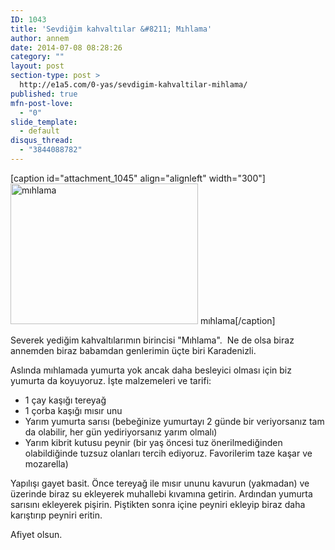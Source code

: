 ```yaml
---
ID: 1043
title: 'Sevdiğim kahvaltılar &#8211; Mıhlama'
author: annem
date: 2014-07-08 08:28:26
category: ""
layout: post
section-type: post >
  http://e1a5.com/0-yas/sevdigim-kahvaltilar-mihlama/
published: true
mfn-post-love:
  - "0"
slide_template:
  - default
disqus_thread:
  - "3844088782"
---
```

[caption id="attachment_1045" align="alignleft" width="300"]<a href="http://e1a5.com/wp-content/uploads/2014/07/mıhlama.jpg"><img class="wp-image-1045 size-medium" src="http://e1a5.com/wp-content/uploads/2014/07/mıhlama-300x225.jpg" alt="mıhlama" width="300" height="225" /></a> mıhlama[/caption]

Severek yediğim kahvaltılarımın birincisi "Mıhlama".  Ne de olsa biraz annemden biraz babamdan genlerimin üçte biri Karadenizli.

Aslında mıhlamada yumurta yok ancak daha besleyici olması için biz yumurta da koyuyoruz. İşte malzemeleri ve tarifi:

<ul>
    <li>1 çay kaşığı tereyağ</li>
    <li>1 çorba kaşığı mısır unu</li>
    <li>Yarım yumurta sarısı (bebeğinize yumurtayı 2 günde bir veriyorsanız tam da olabilir, her gün yediriyorsanız yarım olmalı)</li>
    <li>Yarım kibrit kutusu peynir (bir yaş öncesi tuz önerilmediğinden olabildiğinde tuzsuz olanları tercih ediyoruz. Favorilerim taze kaşar ve mozarella)</li>
</ul>

Yapılışı gayet basit. Önce tereyağ ile mısır ununu kavurun (yakmadan) ve üzerinde biraz su ekleyerek muhallebi kıvamına getirin. Ardından yumurta sarısını ekleyerek pişirin. Piştikten sonra içine peyniri ekleyip biraz daha karıştırıp peyniri eritin.

Afiyet olsun.

&nbsp;

&nbsp;
